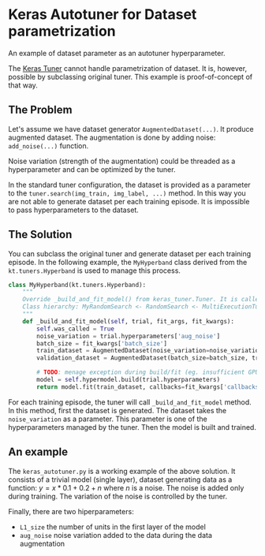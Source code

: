 # Keras Autotuner for Dataset parametrization
An example of dataset parameter as an autotuner hyperparameter.

The [Keras Tuner](https://www.tensorflow.org/tutorials/keras/keras_tuner) cannot handle parametrization of dataset. 
It is, however, possible by subclassing original tuner. This example is proof-of-concept of that way.

## The Problem
Let's assume we have dataset generator `AugmentedDataset(...)`. It produce augmented dataset. 
The augmentation is done by adding noise: `add_noise(...)` function.

Noise variation (strength of the augmentation) could be threaded as a hyperparameter and can be optimized by the tuner.

In the standard tuner configuration, the dataset is provided as a parameter to the `tuner.search(img_train, img_label, ...)` method.
In this way you are not able to generate dataset per each training episode. It is impossible to pass hyperparameters to the dataset.

## The Solution
You can subclass the original tuner and generate dataset per each training episode. 
In the following example, the `MyHyperband` class derived from the `kt.tuners.Hyperband` is used to manage this process.

```python
class MyHyperband(kt.tuners.Hyperband):
    """
    Override _build_and_fit_model() from keras_tuner.Tuner. It is called in MultiExecutionTunerr
    Class hierarchy: MyRandomSearch <- RandomSearch <- MultiExecutionTuner <- Tuner
    """
    def _build_and_fit_model(self, trial, fit_args, fit_kwargs):
        self.was_called = True
        noise_variation = trial.hyperparameters['aug_noise']
        batch_size = fit_kwargs['batch_size']
        train_dataset = AugmentedDataset(noise_variation=noise_variation, batch_size=batch_size, trainable=True)
        validation_dataset = AugmentedDataset(batch_size=batch_size, trainable=False)

        # TODO: menage exception during build/fit (eg. insufficient GPU RAM)
        model = self.hypermodel.build(trial.hyperparameters)
        return model.fit(train_dataset, callbacks=fit_kwargs['callbacks'], validation_data=validation_dataset)
```

For each training episode, the tuner will call `_build_and_fit_model` method. 
In this method, first the dataset is generated. The dataset takes the `noise_variation` as a parameter.
This parameter is one of the hyperparameters managed by the tuner. Then the model is built and trained.

## An example
The `keras_autotuner.py` is a working example of the above solution. It consists of a trivial model (single layer), 
dataset generating data as a function: $y=x*0.1+0.2+n$ where $n$ is a noise. The noise is added only during training.
The variation of the noise is controlled by the tuner.

Finally, there are two hiperparameters: 
- `L1_size` the number of units in the first layer of the model
- `aug_noise` noise variation added to the data during the data augmentation
